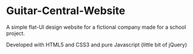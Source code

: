 # Guitar-Central-Website
A simple flat-UI design website for a fictional company made for a school project.

Developed with HTML5 and CSS3 and pure Javascript (little bit of jQuery)
